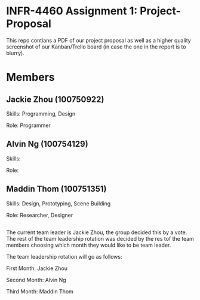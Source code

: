 # INFR-4460 Assignment 1: Project-Proposal

This repo contians a PDF of our project proposal as well as a higher quality screenshot of our Kanban/Trello board (in case the one in the report is to blurry).

# Members
## Jackie Zhou (100750922)
Skills: Programming, Design 

Role: Programmer

## Alvin Ng (100754129)
Skills:    

Role:

## Maddin Thom (100751351)
Skills: Design, Prototyping, Scene Building

Role: Researcher, Designer

##
The current team leader is Jackie Zhou, the group decided this by a vote. The rest of the team leadership rotation was decided by the res tof the team members choosing which month they would like to be team leader.

The team leadership rotation will go as follows:

First Month: Jackie Zhou

Second Month: Alvin Ng

Third Month: Maddin Thom
